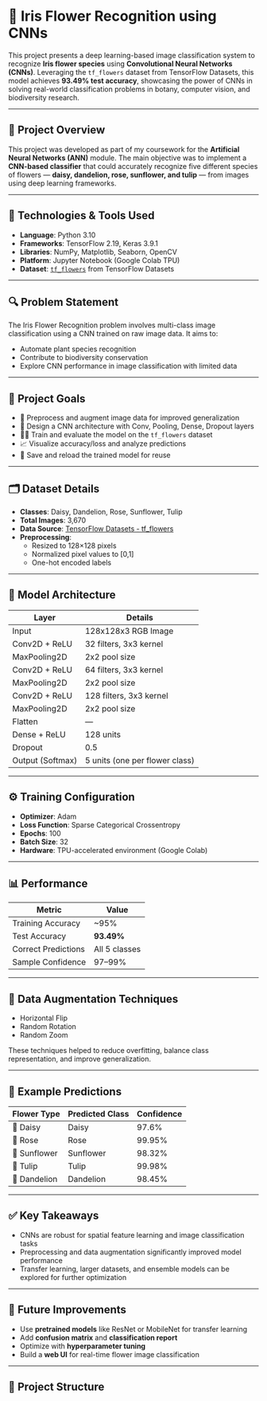# 🌸 Iris Flower Recognition using CNNs

This project presents a deep learning-based image classification system to recognize **Iris flower species** using **Convolutional Neural Networks (CNNs)**. Leveraging the `tf_flowers` dataset from TensorFlow Datasets, this model achieves **93.49% test accuracy**, showcasing the power of CNNs in solving real-world classification problems in botany, computer vision, and biodiversity research.

---

## 📌 Project Overview

This project was developed as part of my coursework for the **Artificial Neural Networks (ANN)** module. The main objective was to implement a **CNN-based classifier** that could accurately recognize five different species of flowers — **daisy, dandelion, rose, sunflower, and tulip** — from images using deep learning frameworks.

---

## 🧠 Technologies & Tools Used

- **Language**: Python 3.10
- **Frameworks**: TensorFlow 2.19, Keras 3.9.1
- **Libraries**: NumPy, Matplotlib, Seaborn, OpenCV
- **Platform**: Jupyter Notebook (Google Colab TPU)
- **Dataset**: [`tf_flowers`](https://www.tensorflow.org/datasets/catalog/tf_flowers) from TensorFlow Datasets

---

## 🔍 Problem Statement

The Iris Flower Recognition problem involves multi-class image classification using a CNN trained on raw image data. It aims to:
- Automate plant species recognition
- Contribute to biodiversity conservation
- Explore CNN performance in image classification with limited data

---

## 🎯 Project Goals

- 📐 Preprocess and augment image data for improved generalization
- 🧱 Design a CNN architecture with Conv, Pooling, Dense, Dropout layers
- 🏃‍♂️ Train and evaluate the model on the `tf_flowers` dataset
- 📈 Visualize accuracy/loss and analyze predictions
- 💾 Save and reload the trained model for reuse

---

## 🗂️ Dataset Details

- **Classes**: Daisy, Dandelion, Rose, Sunflower, Tulip
- **Total Images**: 3,670
- **Data Source**: [TensorFlow Datasets - tf_flowers](https://www.tensorflow.org/datasets/catalog/tf_flowers)
- **Preprocessing**:
  - Resized to 128×128 pixels
  - Normalized pixel values to [0,1]
  - One-hot encoded labels

---

## 🔧 Model Architecture

| Layer                | Details                                 |
|---------------------|-----------------------------------------|
| Input               | 128x128x3 RGB Image                     |
| Conv2D + ReLU       | 32 filters, 3x3 kernel                  |
| MaxPooling2D        | 2x2 pool size                           |
| Conv2D + ReLU       | 64 filters, 3x3 kernel                  |
| MaxPooling2D        | 2x2 pool size                           |
| Conv2D + ReLU       | 128 filters, 3x3 kernel                 |
| MaxPooling2D        | 2x2 pool size                           |
| Flatten             | —                                       |
| Dense + ReLU        | 128 units                               |
| Dropout             | 0.5                                     |
| Output (Softmax)    | 5 units (one per flower class)          |

---

## ⚙️ Training Configuration

- **Optimizer**: Adam
- **Loss Function**: Sparse Categorical Crossentropy
- **Epochs**: 100
- **Batch Size**: 32
- **Hardware**: TPU-accelerated environment (Google Colab)

---

## 📊 Performance

| Metric        | Value           |
|---------------|------------------|
| Training Accuracy | ~95%          |
| Test Accuracy     | **93.49%**     |
| Correct Predictions | All 5 classes |
| Sample Confidence | 97–99%        |

---

## 🌱 Data Augmentation Techniques

- Horizontal Flip
- Random Rotation
- Random Zoom

These techniques helped to reduce overfitting, balance class representation, and improve generalization.

---

## 🧪 Example Predictions

| Flower Type | Predicted Class | Confidence |
|-------------|------------------|------------|
| 🌼 Daisy    | Daisy            | 97.6%      |
| 🌹 Rose     | Rose             | 99.95%     |
| 🌻 Sunflower| Sunflower        | 98.32%     |
| 🌷 Tulip    | Tulip            | 99.98%     |
| 🌼 Dandelion| Dandelion        | 98.45%     |

---

## ✅ Key Takeaways

- CNNs are robust for spatial feature learning and image classification tasks
- Preprocessing and data augmentation significantly improved model performance
- Transfer learning, larger datasets, and ensemble models can be explored for further optimization

---

## 📌 Future Improvements

- Use **pretrained models** like ResNet or MobileNet for transfer learning
- Add **confusion matrix** and **classification report**
- Optimize with **hyperparameter tuning**
- Build a **web UI** for real-time flower image classification

---

## 📁 Project Structure

